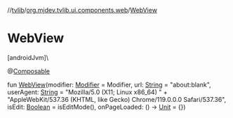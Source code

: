 //[tvlib](../../index.md)/[org.mjdev.tvlib.ui.components.web](index.md)/[WebView](-web-view.md)

# WebView

[androidJvm]\

@[Composable](https://developer.android.com/reference/kotlin/androidx/compose/runtime/Composable.html)

fun [WebView](-web-view.md)(modifier: [Modifier](https://developer.android.com/reference/kotlin/androidx/compose/ui/Modifier.html) = Modifier, url: [String](https://kotlinlang.org/api/latest/jvm/stdlib/kotlin/-string/index.html) = &quot;about:blank&quot;, userAgent: [String](https://kotlinlang.org/api/latest/jvm/stdlib/kotlin/-string/index.html) = &quot;Mozilla/5.0 (X11; Linux x86_64) &quot; +
            &quot;AppleWebKit/537.36 (KHTML, like Gecko) Chrome/119.0.0.0 Safari/537.36&quot;, isEdit: [Boolean](https://kotlinlang.org/api/latest/jvm/stdlib/kotlin/-boolean/index.html) = isEditMode(), onPageLoaded: () -&gt; [Unit](https://kotlinlang.org/api/latest/jvm/stdlib/kotlin/-unit/index.html) = {})
